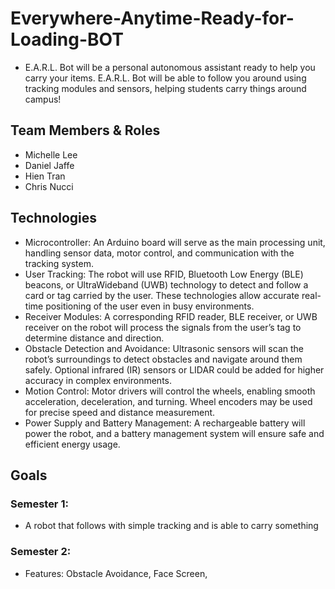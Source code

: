 # Everywhere-Anytime-Ready-for-Loading-BOT
- E.A.R.L. Bot will be a personal autonomous assistant ready to help you carry your items. E.A.R.L. Bot will be able to follow you around using tracking modules and sensors, helping students carry things around campus!

## Team Members & Roles
- Michelle Lee
- Daniel Jaffe
- Hien Tran
- Chris Nucci

## Technologies
- Microcontroller: An Arduino board will serve as the main processing unit, handling sensor data,
motor control, and communication with the tracking system.
- User Tracking: The robot will use RFID, Bluetooth Low Energy (BLE) beacons, or UltraWideband (UWB) technology to detect and follow a card or tag carried by the user. These technologies
allow accurate real-time positioning of the user even in busy environments.
- Receiver Modules: A corresponding RFID reader, BLE receiver, or UWB receiver on the robot
will process the signals from the user’s tag to determine distance and direction.
- Obstacle Detection and Avoidance: Ultrasonic sensors will scan the robot’s surroundings to detect
obstacles and navigate around them safely. Optional infrared (IR) sensors or LIDAR could be added
for higher accuracy in complex environments.
- Motion Control: Motor drivers will control the wheels, enabling smooth acceleration, deceleration,
and turning. Wheel encoders may be used for precise speed and distance measurement.
- Power Supply and Battery Management: A rechargeable battery will power the robot, and a
battery management system will ensure safe and efficient energy usage. 


## Goals
### Semester 1:
- A robot that follows with simple tracking and is able to carry something

### Semester 2:
- Features: Obstacle Avoidance, Face Screen,



